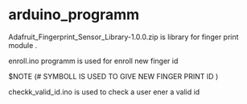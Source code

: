 # arduino_programm

Adafruit_Fingerprint_Sensor_Library-1.0.0.zip  is library for finger print module .

enroll.ino programm is used for enroll new finger id  

$NOTE  (# SYMBOLL IS USED TO GIVE NEW  FINGER PRINT ID )

checkk_valid_id.ino is used to check a user ener a valid id 
